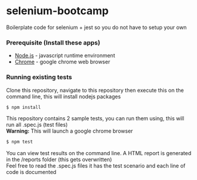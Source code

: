 # selenium-bootcamp
Boilerplate code for selenium + jest so you do not have to setup your own


### Prerequisite (Install these apps)
* [Node.js] -  javascript runtime environment
* [Chrome] - google chrome web browser

### Running existing tests
Clone this repository, navigate to this repository then execute this on the command line, this will install nodejs packages
```sh
$ npm install
```
This repository contains 2 sample tests, you can run them using, this will run all .spec.js (test files)  
**Warning:** This will launch a google chrome browser  
```sh
$ npm test
```
You can view test results on the command line. A HTML report is generated in the /reports folder (this gets overwritten)  
Feel free to read the .spec.js files it has the test scenario and each line of code is documented

[//]: #
   [Node.js]: <https://nodejs.org/en/>
   [Chrome]: <https://www.google.com/intl/en_ph/chrome/>
